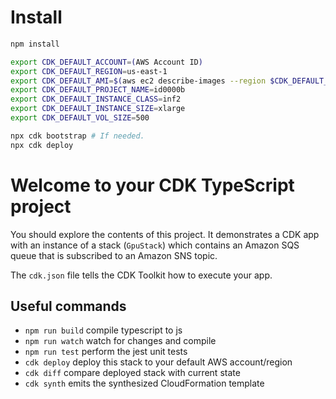 # Install

```bash
npm install

export CDK_DEFAULT_ACCOUNT=(AWS Account ID)
export CDK_DEFAULT_REGION=us-east-1
export CDK_DEFAULT_AMI=$(aws ec2 describe-images --region $CDK_DEFAULT_REGION --owners amazon --filters 'Name=name,Values=Deep Learning AMI GPU PyTorch 2.0.? (Ubuntu 20.04) ????????' 'Name=state,Values=available' --query 'reverse(sort_by(Images, &CreationDate))[:1].ImageId' --output text) 
export CDK_DEFAULT_PROJECT_NAME=id0000b
export CDK_DEFAULT_INSTANCE_CLASS=inf2
export CDK_DEFAULT_INSTANCE_SIZE=xlarge
export CDK_DEFAULT_VOL_SIZE=500

npx cdk bootstrap # If needed.
npx cdk deploy
```

# Welcome to your CDK TypeScript project

You should explore the contents of this project. It demonstrates a CDK app with an instance of a stack (`GpuStack`)
which contains an Amazon SQS queue that is subscribed to an Amazon SNS topic.

The `cdk.json` file tells the CDK Toolkit how to execute your app.

## Useful commands

* `npm run build`   compile typescript to js
* `npm run watch`   watch for changes and compile
* `npm run test`    perform the jest unit tests
* `cdk deploy`      deploy this stack to your default AWS account/region
* `cdk diff`        compare deployed stack with current state
* `cdk synth`       emits the synthesized CloudFormation template
